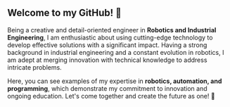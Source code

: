 ## Welcome to my GitHub! 🚀

Being a creative and detail-oriented engineer in **Robotics and Industrial Engineering**, I am enthusiastic about using cutting-edge technology to develop effective solutions with a significant impact. Having a strong background in industrial engineering and a constant evolution in robotics, I am adept at merging innovation with technical knowledge to address intricate problems.

Here, you can see examples of my expertise in **robotics, automation, and programming**, which demonstrate my commitment to innovation and ongoing education. Let's come together and create the future as one! 🌟

<!--
![Header](./your-header-image-name.png) carica la foto 
-->
